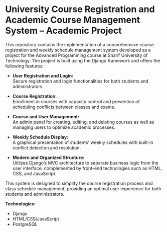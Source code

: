 # University Course Registration and Academic Course Management System – Academic Project

This repository contains the implementation of a comprehensive course registration and weekly schedule management system developed as a project for the Advanced Programming course at Sharif University of Technology. The project is built using the Django framework and offers the following features:

- **User Registration and Login:**  
  Secure registration and login functionalities for both students and administrators.

- **Course Registration:**  
  Enrollment in courses with capacity control and prevention of scheduling conflicts between classes and exams.

- **Course and User Management:**  
  An admin panel for creating, editing, and deleting courses as well as managing users to optimize academic processes.

- **Weekly Schedule Display:**  
  A graphical presentation of students' weekly schedules with built-in conflict detection and resolution.

- **Modern and Organized Structure:**  
  Utilizes Django’s MVC architecture to separate business logic from the user interface, complemented by front-end technologies such as HTML, CSS, and JavaScript.

This system is designed to simplify the course registration process and class schedule management, providing an optimal user experience for both students and administrators.

**Technologies:**  
- Django  
- HTML/CSS/JavaScript  
- PostgreSQL
